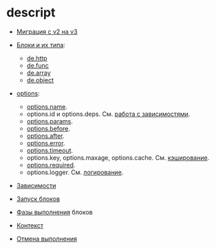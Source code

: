 # descript

  * [Миграция с v2 на v3](./v2-v3.md)

  * [Блоки и их типа](./blocks.md):

      * [de.http](./http_block.md)
      * [de.func](./function_block.md)
      * [de.array](./array_block.md)
      * [de.object](./object_block.md)

  * [options](./options.md):

      * [options.name](./options_name.md).
      * options.id и options.deps. См. [работа с зависимостями](./deps.md).
      * [options.params](./options_params.md).
      * [options.before](./options_before.md).
      * [options.after](./options_after.md).
      * [options.error](./options_error.md).
      * [options.timeout](./options_timeout.md).
      * options.key, options.maxage, options.cache. См. [кэширование](./cache.md).
      * [options.required](./options_required.md).
      * options.logger. См. [логирование](./logs.md).

  * [Зависимости](./deps.md)

  * [Запуск блоков](./run.md)

  * [Фазы выполнения](./phases.md) блоков

  * [Контекст](./context.md)

  * [Отмена выполнения](./cancel.md)

